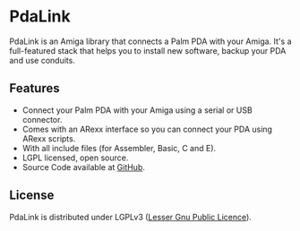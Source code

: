 # PdaLink

PdaLink is an Amiga library that connects a Palm PDA with your Amiga. It's a full-featured stack that helps you to install new software, backup your PDA and use conduits.

## Features

* Connect your Palm PDA with your Amiga using a serial or USB connector.
* Comes with an ARexx interface so you can connect your PDA using ARexx scripts.
* With all include files (for Assembler, Basic, C and E).
* LGPL licensed, open source.
* Source Code available at [GitHub](https://github.com/shred/pdalink).

## License

PdaLink is distributed under LGPLv3 ([Lesser Gnu Public Licence](http://www.gnu.org/licenses/lgpl.html)).
